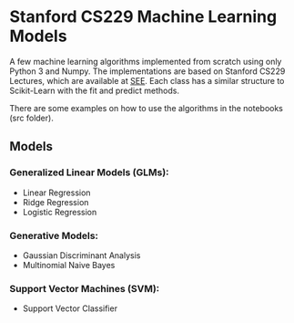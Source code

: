# Stanford CS229 Machine Learning Models

A few machine learning algorithms implemented from scratch using only Python 3 and Numpy. The implementations are
based on Stanford CS229 Lectures, which are available at [SEE](https://see.stanford.edu/Course/CS229). Each class
has a similar structure to Scikit-Learn with the fit and predict methods.

There are some examples on how to use the algorithms in the notebooks (src folder).

## Models

### Generalized Linear Models (GLMs):

- Linear Regression
- Ridge Regression
- Logistic Regression

### Generative Models:

- Gaussian Discriminant Analysis
- Multinomial Naive Bayes

### Support Vector Machines (SVM):

- Support Vector Classifier